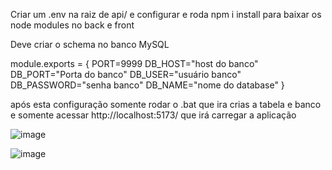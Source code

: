 Criar um .env na raiz de api/ e configurar e roda npm i install para baixar os node modules no back e front

Deve criar o schema no banco MySQL

module.exports = {
    PORT=9999
    DB_HOST="host do banco"
    DB_PORT="Porta do banco"
    DB_USER="usuário banco"
    DB_PASSWORD="senha banco"
    DB_NAME="nome do database"
}

após esta configuração somente rodar o .bat que ira crias a tabela e banco e somente acessar http://localhost:5173/ que irá carregar a aplicação

![image](https://github.com/user-attachments/assets/83cffe39-1f4b-41a6-99df-1c50ce5389aa)

![image](https://github.com/user-attachments/assets/9b45de79-988c-4764-b494-d06760b7491b)


